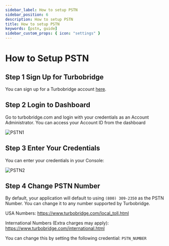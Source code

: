 ```yaml
---
sidebar_label: How to setup PSTN
sidebar_position: 6
description: How to setup PSTN
title: How to setup PSTN
keywords: [pstn, guide]
sidebar_custom_props: { icon: "settings" }
---
```


# How to Setup PSTN

## Step 1 Sign Up for Turbobridge

You can sign up for a Turbobridge account [here](https://account.turbobridge.com/signup.html?plan=172&createBridgeFlag=0&allowAPIAccessFlag=1).

## Step 2 Login to Dashboard

Go to turbobridge.com and login with your credentials as an Account Administrator. You can access your Account ID from the dashboard

<image alt="PSTN1" className="guide-img" lightImageSrc="guides-be/PSTN1.png" darkImageSrc="guides-be/PSTN1.png" />

## Step 3 Enter Your Credentials

You can enter your credentials in your Console:

<image alt="PSTN2" className="guide-img" lightImageSrc="guides-be/PSTN2.png" darkImageSrc="guides-be/PSTN2.png" />

## Step 4 Change PSTN Number

By default, your application will default to using `(800) 309-2350` as the PSTN Number. You can change it to any number supported by Turbobridge.

USA Numbers: https://www.turbobridge.com/local_toll.html

International Numbers (Extra charges may apply): https://www.turbobridge.com/international.html

You can change this by setting the following credential: `PSTN_NUMBER`
